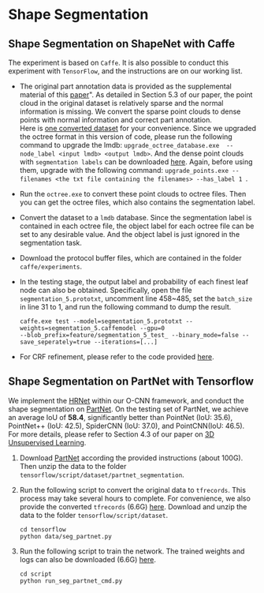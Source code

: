 # Shape Segmentation

## Shape Segmentation on ShapeNet with Caffe

The experiment is based on `Caffe`. 
It is also possible to conduct this experiment with `TensorFlow`, and the 
instructions are on our working list.


- The original part annotation data is provided as the supplemental material of 
  this [paper](http://cs.stanford.edu/~ericyi/project_page/part_annotation/index.html)". 
  As detailed in Section 5.3 of our paper, the point cloud in the original dataset 
  is relatively sparse and the normal information is missing. 
  We convert the sparse point clouds to dense points with normal information and 
  correct part annotation.  
  Here is [one converted dataset](http://pan.baidu.com/s/1gfN5tPh) for your convenience. 
  Since we upgraded the octree format in this version of code, please run the 
  following command to upgrade the lmdb: 
  `upgrade_octree_database.exe  --node_label <input lmdb> <output lmdb>`. 
  And the dense point clouds with `segmentation labels` can be downloaded 
  [here](http://pan.baidu.com/s/1mieF2J2). 
  Again, before using them, upgrade with the following command: 
  `upgrade_points.exe --filenames <the txt file containing the filenames> --has_label 1 `.

- Run the `octree.exe` to convert these point clouds to octree files. 
  Then you can get the octree files, which also contains the segmentation label.

- Convert the dataset to a `lmdb` database. 
  Since the segmentation label is contained in each octree file, the object label 
  for each octree file can be set to any desirable value. 
  And the object label is just ignored in the segmentation task.

- Download the protocol buffer files, which are contained in the folder `caffe/experiments`. 
  
- In the testing stage, the output label and probability of each finest leaf node 
  can also be obtained. Specifically, 
  open the file `segmentation_5.prototxt`, uncomment line 458~485, 
  set the `batch_size` in line 31  to 1, and run the following command to dump the result.  

      caffe.exe test --model=segmentation_5.prototxt --weights=segmentation_5.caffemodel --gpu=0
      --blob_prefix=feature/segmentation_5_test_ --binary_mode=false --save_seperately=true --iterations=[...]


- For CRF refinement, please refer to the code provided 
  [here](https://github.com/wang-ps/O-CNN/tree/master/densecrf).  



## Shape Segmentation on PartNet with Tensorflow

We implement the [HRNet](https://github.com/HRNet) within our O-CNN framework,
and conduct the shape segmentation on
[PartNet](https://github.com/daerduoCarey/partnet_dataset). On the testing set
of PartNet, we achieve an average IoU of **58.4**, significantly better than
PointNet (IoU: 35.6), PointNet++ (IoU: 42.5), SpiderCNN (IoU: 37.0), and
PointCNN(IoU: 46.5). For more details, please refer to Section 4.3 of our paper
on [3D Unsupervised Learning](https://arxiv.org/abs/2008.01068).


1. Download [PartNet](https://github.com/daerduoCarey/partnet_dataset) according
   the provided instructions (about 100G). Then unzip the data to the folder 
   `tensorflow/script/dataset/partnet_segmentation`.
   
2. Run the following script to convert the original data to `tfrecords`. This
   process may take several hours to complete. For convenience, we also provide
   the converted `tfrecords` (6.6G)
   [here](https://www.dropbox.com/s/wrkcns19htdxb6x/partnet.zip?dl=0). Download
   and unzip the data to the folder `tensorflow/script/dataset`.
    ```shell
    cd tensorflow
    python data/seg_partnet.py 
    ```

3. Run the following script to train the network. The trained weights and
   logs can also be downloaded (6.6G)
   [here](https://www.dropbox.com/s/wrkcns19htdxb6x/partnet.zip?dl=0).
    ```shell
    cd script
    python run_seg_partnet_cmd.py
    ```
